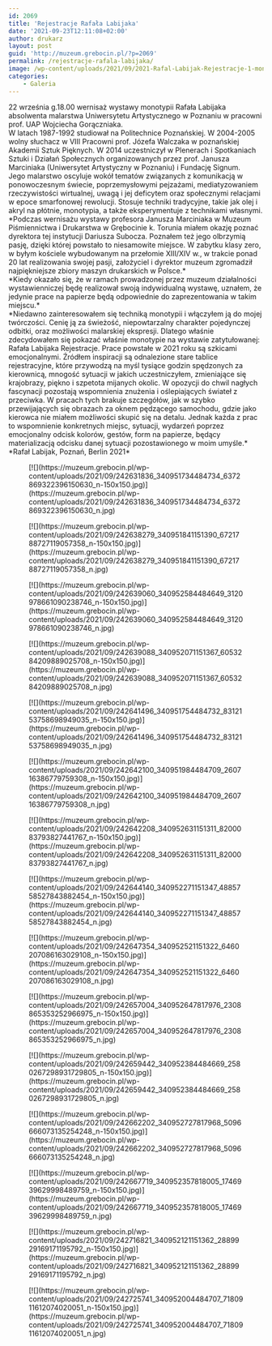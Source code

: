 ```yaml
---
id: 2069
title: 'Rejestracje Rafała Labijaka'
date: '2021-09-23T12:11:08+02:00'
author: drukarz
layout: post
guid: 'http://muzeum.grebocin.pl/?p=2069'
permalink: /rejestracje-rafala-labijaka/
image: /wp-content/uploads/2021/09/2021-Rafal-Labijak-Rejestracje-1-monotypia-32x325-1.jpeg
categories:
    - Galeria
---
```


<div class="o9v6fnle cxmmr5t8 oygrvhab hcukyx3x c1et5uql ii04i59q"><div dir="auto"><div class="kvgmc6g5 cxmmr5t8 oygrvhab hcukyx3x c1et5uql ii04i59q"><div dir="auto">22 września g.18.00 wernisaż wystawy monotypii Rafała Labijaka absolwenta malarstwa Uniwersytetu Artystycznego w Poznaniu w pracowni prof. UAP Wojciecha Gorączniaka.</div><div dir="auto">W latach 1987-1992 studiował na Politechnice Poznańskiej. W 2004-2005 wolny słuchacz w VIII Pracowni prof. Józefa Walczaka w poznańskiej Akademii Sztuk Pięknych. W 2014 uczestniczył w Plenerach i Spotkaniach Sztuki i Działań Społecznych organizowanych przez prof. Janusza Marciniaka (Uniwersytet Artystyczny w Poznaniu) i Fundację Signum.</div></div><div class="o9v6fnle cxmmr5t8 oygrvhab hcukyx3x c1et5uql ii04i59q"><div dir="auto">Jego malarstwo oscyluje wokół tematów związanych z komunikacją w ponowoczesnym świecie, poprzemysłowymi pejzażami, mediatyzowaniem rzeczywistości wirtualnej, uwagą i jej deficytem oraz społecznymi relacjami w epoce smarfonowej rewolucji. Stosuje techniki tradycyjne, takie jak olej i akryl na płótnie, monotypia, a także eksperymentuje z technikami własnymi.</div></div></div><div dir="auto"></div><div dir="auto"></div><div dir="auto">*Podczas wernisażu wystawy profesora Janusza Marciniaka w Muzeum Piśmiennictwa i Drukarstwa w Grębocinie k. Torunia miałem okazję poznać dyrektora tej instytucji Dariusza Subocza. Poznałem też jego olbrzymią pasję, dzięki której powstało to niesamowite miejsce. W zabytku klasy zero, w byłym kościele wybudowanym na przełomie XIII/XIV w., w trakcie ponad 20 lat realizowania swojej pasji, założyciel i dyrektor muzeum zgromadził najpiękniejsze zbiory maszyn drukarskich w Polsce.*</div><div dir="auto">*Kiedy okazało się, że w ramach prowadzonej przez muzeum działalności wystawienniczej będę realizował swoją indywidualną wystawę, uznałem, że jedynie prace na papierze będą odpowiednie do zaprezentowania w takim miejscu.*</div><div dir="auto">*Niedawno zainteresowałem się techniką monotypii i włączyłem ją do mojej twórczości. Cenię ją za świeżość, niepowtarzalny charakter pojedynczej odbitki, oraz możliwości malarskiej ekspresji. Dlatego właśnie zdecydowałem się pokazać właśnie monotypie na wystawie zatytułowanej: Rafała Labijaka Rejestracje. Prace powstałe w 2021 roku są szkicami emocjonalnymi. Źródłem inspiracji są odnalezione stare tablice rejestracyjne, które przywodzą na myśl tysiące godzin spędzonych za kierownicą, mnogość sytuacji w jakich uczestniczyłem, zmieniające się krajobrazy, piękno i szpetota mijanych okolic. W opozycji do chwil nagłych fascynacji pozostają wspomnienia znużenia i oślepiających świateł z przeciwka. W pracach tych brakuje szczegółów, jak w szybko przewijających się obrazach za oknem pędzącego samochodu, gdzie jako kierowca nie miałem możliwości skupić się na detalu. Jednak każda z prac to wspomnienie konkretnych miejsc, sytuacji, wydarzeń poprzez emocjonalny odcisk kolorów, gestów, form na papierze, będący materializacją odcisku danej sytuacji pozostawionego w moim umyśle.*</div></div><div class="o9v6fnle cxmmr5t8 oygrvhab hcukyx3x c1et5uql ii04i59q"><div dir="auto">*Rafał Labijak, Poznań, Berlin 2021*</div></div><div dir="auto"><div class="gallery galleryid-2069 gallery-columns-5 gallery-size-thumbnail" id="gallery-22"><figure class="gallery-item"><div class="gallery-icon portrait"> [![](https://muzeum.grebocin.pl/wp-content/uploads/2021/09/242631836_340951734484734_6372869322396150630_n-150x150.jpg)](https://muzeum.grebocin.pl/wp-content/uploads/2021/09/242631836_340951734484734_6372869322396150630_n.jpg) </div></figure><figure class="gallery-item"><div class="gallery-icon portrait"> [![](https://muzeum.grebocin.pl/wp-content/uploads/2021/09/242638279_340951841151390_6721788727119057358_n-150x150.jpg)](https://muzeum.grebocin.pl/wp-content/uploads/2021/09/242638279_340951841151390_6721788727119057358_n.jpg) </div></figure><figure class="gallery-item"><div class="gallery-icon portrait"> [![](https://muzeum.grebocin.pl/wp-content/uploads/2021/09/242639060_340952584484649_3120978661090238746_n-150x150.jpg)](https://muzeum.grebocin.pl/wp-content/uploads/2021/09/242639060_340952584484649_3120978661090238746_n.jpg) </div></figure><figure class="gallery-item"><div class="gallery-icon portrait"> [![](https://muzeum.grebocin.pl/wp-content/uploads/2021/09/242639088_340952071151367_6053284209889025708_n-150x150.jpg)](https://muzeum.grebocin.pl/wp-content/uploads/2021/09/242639088_340952071151367_6053284209889025708_n.jpg) </div></figure><figure class="gallery-item"><div class="gallery-icon portrait"> [![](https://muzeum.grebocin.pl/wp-content/uploads/2021/09/242641496_340951754484732_8312153758698949035_n-150x150.jpg)](https://muzeum.grebocin.pl/wp-content/uploads/2021/09/242641496_340951754484732_8312153758698949035_n.jpg) </div></figure><figure class="gallery-item"><div class="gallery-icon portrait"> [![](https://muzeum.grebocin.pl/wp-content/uploads/2021/09/242642100_340951984484709_260716386779759308_n-150x150.jpg)](https://muzeum.grebocin.pl/wp-content/uploads/2021/09/242642100_340951984484709_260716386779759308_n.jpg) </div></figure><figure class="gallery-item"><div class="gallery-icon portrait"> [![](https://muzeum.grebocin.pl/wp-content/uploads/2021/09/242642208_340952631151311_8200083793827441767_n-150x150.jpg)](https://muzeum.grebocin.pl/wp-content/uploads/2021/09/242642208_340952631151311_8200083793827441767_n.jpg) </div></figure><figure class="gallery-item"><div class="gallery-icon portrait"> [![](https://muzeum.grebocin.pl/wp-content/uploads/2021/09/242644140_340952271151347_4885758527843882454_n-150x150.jpg)](https://muzeum.grebocin.pl/wp-content/uploads/2021/09/242644140_340952271151347_4885758527843882454_n.jpg) </div></figure><figure class="gallery-item"><div class="gallery-icon portrait"> [![](https://muzeum.grebocin.pl/wp-content/uploads/2021/09/242647354_340952521151322_6460207086163029108_n-150x150.jpg)](https://muzeum.grebocin.pl/wp-content/uploads/2021/09/242647354_340952521151322_6460207086163029108_n.jpg) </div></figure><figure class="gallery-item"><div class="gallery-icon portrait"> [![](https://muzeum.grebocin.pl/wp-content/uploads/2021/09/242657004_340952647817976_2308865353252966975_n-150x150.jpg)](https://muzeum.grebocin.pl/wp-content/uploads/2021/09/242657004_340952647817976_2308865353252966975_n.jpg) </div></figure><figure class="gallery-item"><div class="gallery-icon portrait"> [![](https://muzeum.grebocin.pl/wp-content/uploads/2021/09/242659442_340952384484669_2580267298931729805_n-150x150.jpg)](https://muzeum.grebocin.pl/wp-content/uploads/2021/09/242659442_340952384484669_2580267298931729805_n.jpg) </div></figure><figure class="gallery-item"><div class="gallery-icon portrait"> [![](https://muzeum.grebocin.pl/wp-content/uploads/2021/09/242662202_340952727817968_5096666073135254248_n-150x150.jpg)](https://muzeum.grebocin.pl/wp-content/uploads/2021/09/242662202_340952727817968_5096666073135254248_n.jpg) </div></figure><figure class="gallery-item"><div class="gallery-icon portrait"> [![](https://muzeum.grebocin.pl/wp-content/uploads/2021/09/242667719_340952357818005_1746939629998489759_n-150x150.jpg)](https://muzeum.grebocin.pl/wp-content/uploads/2021/09/242667719_340952357818005_1746939629998489759_n.jpg) </div></figure><figure class="gallery-item"><div class="gallery-icon portrait"> [![](https://muzeum.grebocin.pl/wp-content/uploads/2021/09/242716821_340952121151362_2889929169171195792_n-150x150.jpg)](https://muzeum.grebocin.pl/wp-content/uploads/2021/09/242716821_340952121151362_2889929169171195792_n.jpg) </div></figure><figure class="gallery-item"><div class="gallery-icon portrait"> [![](https://muzeum.grebocin.pl/wp-content/uploads/2021/09/242725741_340952004484707_7180911612074020051_n-150x150.jpg)](https://muzeum.grebocin.pl/wp-content/uploads/2021/09/242725741_340952004484707_7180911612074020051_n.jpg) </div></figure> </div></div>